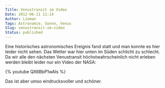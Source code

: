 ```yaml
---
Title: Venustransit im Video
Date: 2012-06-11 11:14
Author: Lioman
Tags: Astronomie, Sonne, Venus
Slug: venustransit-im-video
Status: published
---
```


Eine historisches astronomisches Ereignis fand statt und man konnte es
hier leider nicht sehen. Das Wetter war hier unten im Süden schlicht zu
schlecht. Da wir alle den nächsten Venustransit höchstwahrscheinlich
nicht erleben werden bleibt leider nur ein Video der NASA:

{% youtube QX6BbP1wAIs %}

Das ist aber umso eindrucksvoller und schöner.
